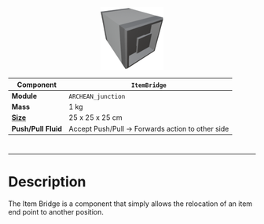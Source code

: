 <p align="center">
  <img src="ItemBridge.png" />
</p>

|Component|`ItemBridge`|
|---|---|
|**Module**|`ARCHEAN_junction`|
|**Mass**|1 kg|
|[**Size**](# "Based on the component's occupancy in a fixed 25cm grid.")|25 x 25 x 25 cm|
|**Push/Pull Fluid**|Accept Push/Pull -> Forwards action to other side|
#
---
# Description

The Item Bridge is a component that simply allows the relocation of an item end point to another position.